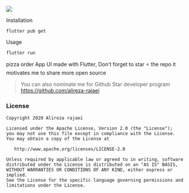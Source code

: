 ![](https://github.com/alireza-rajaei/flutter_pizza_order_template/blob/master/assets/images/banner1.jpg)

Installation

```
flutter pub get
```
Usage 

```
flutter run
```

pizza order App UI made with Flutter, Don't forget to star ⭐ the repo it motivates me to share more open source

> You can also nominate me for Github Star developer program
> https://github.com/alireza-rajaei

### License

    Copyright 2020 Alireza rajaei

    Licensed under the Apache License, Version 2.0 (the "License");
    you may not use this file except in compliance with the License.
    You may obtain a copy of the License at

       http://www.apache.org/licenses/LICENSE-2.0

    Unless required by applicable law or agreed to in writing, software
    distributed under the License is distributed on an "AS IS" BASIS,
    WITHOUT WARRANTIES OR CONDITIONS OF ANY KIND, either express or implied.
    See the License for the specific language governing permissions and
    limitations under the License.

